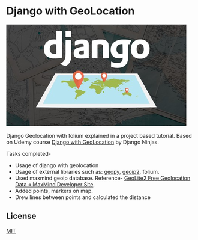 # Django with GeoLocation

![alt text](image.jpg)


Django Geolocation with folium explained in a project based tutorial. Based on Udemy course [Django with GeoLocation](https://www.udemy.com/course/django-with-geolocation) by Django Ninjas.

Tasks completed-
- Usage of django with geolocation
- Usage of external libraries such as: [geopy](https://pypi.org/project/geopy/), [geoip2](https://pypi.org/project/geoip2/), folium.
- Used maxmind geoip database. Reference- [GeoLite2 Free Geolocation Data &laquo; MaxMind Developer Site](https://dev.maxmind.com/geoip/geoip2/geolite2/).
- Added points, markers on map.
- Drew lines between points and calculated the distance

## License
[MIT](https://choosealicense.com/licenses/mit/)